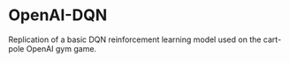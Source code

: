 # OpenAI-DQN
Replication of a basic DQN reinforcement learning model used on the cart-pole OpenAI gym game.
